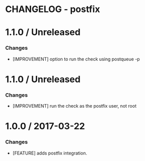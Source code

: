 # CHANGELOG - postfix

1.1.0 / Unreleased
==================

### Changes

* [IMPROVEMENT] option to run the check using postqueue -p


1.1.0 / Unreleased
==================

### Changes

* [IMPROVEMENT] run the check as the postfix user, not root


1.0.0 / 2017-03-22
==================

### Changes

* [FEATURE] adds postfix integration.
